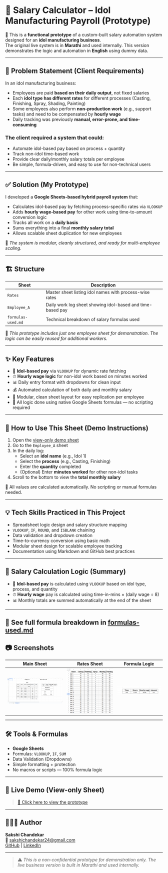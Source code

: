 # 💼 Salary Calculator – Idol Manufacturing Payroll (Prototype)

🧪 This is a **functional prototype** of a custom-built salary automation system designed for an **idol manufacturing business**.  
The original live system is in **Marathi** and used internally. This version demonstrates the logic and automation in **English** using dummy data.

---

## 🛑 Problem Statement (Client Requirements)

In an idol manufacturing business:
- Employees are paid **based on their daily output**, not fixed salaries
- Each **idol type has different rates** for different processes (Casting, Finishing, Spray, Shading, Painting)
- Some employees also perform **non-production work** (e.g., support tasks) and need to be compensated by **hourly wage**
- Daily tracking was previously **manual, error-prone, and time-consuming**

### The client required a system that could:
- Automate idol-based pay based on process + quantity
- Track non-idol time-based work
- Provide clear daily/monthly salary totals per employee
- Be simple, formula-driven, and easy to use for non-technical users

---

## ✅ Solution (My Prototype)

I developed a **Google Sheets-based hybrid payroll system** that:

- Calculates idol-based pay by fetching process-specific rates via `VLOOKUP`
- Adds **hourly wage-based pay** for other work using time-to-amount conversion logic
- Tracks all work on a **daily basis**
- Sums everything into a final **monthly salary total**
- Allows scalable sheet duplication for new employees

📌 *The system is modular, cleanly structured, and ready for multi-employee scaling.*

---

## 🏗 Structure

| Sheet | Description |
|-------|-------------|
| `Rates` | Master sheet listing idol names with process-wise rates |
| `Employee_A` | Daily work log sheet showing idol-based and time-based pay |
| `formulas-used.md` | Technical breakdown of salary formulas used |

📎 *This prototype includes just one employee sheet for demonstration. The logic can be easily reused for additional workers.*

---

## ✨ Key Features

- 🔁 **Idol-based pay** via `VLOOKUP` for dynamic rate fetching
- ⏱ **Hourly wage logic** for non-idol work based on minutes worked
- 📊 Daily entry format with dropdowns for clean input
- 💰 Automated calculation of both daily and monthly salary
- 📁 Modular, clean sheet layout for easy replication per employee
- 🧠 All logic done using native Google Sheets formulas — no scripting required

---

## 🧪 How to Use This Sheet (Demo Instructions)

1. Open the [view-only demo sheet]([https://docs.google.com/spreadsheets/d/1DgyJn4gT_QNLhCt_rulPE5VTjnSBHt4h/edit?usp=sharing](https://docs.google.com/spreadsheets/d/1Y3kflrcyrC1fGHVqOmWEaucimqToZO18z6kgJfvTubc/edit?usp=sharing))
2. Go to the `Employee_A` sheet
3. In the daily log:
   - Select an **idol name** (e.g., Idol 1)
   - Select the **process** (e.g., Casting, Finishing)
   - Enter the **quantity** completed
   - (Optional) Enter **minutes worked** for other non-idol tasks
4. Scroll to the bottom to view the **total monthly salary**

📌 All values are calculated automatically. No scripting or manual formulas needed.

---

## 💡 Tech Skills Practiced in This Project

- Spreadsheet logic design and salary structure mapping
- `VLOOKUP`, `IF`, `ROUND`, and `ISBLANK` chaining
- Data validation and dropdown creation
- Time-to-currency conversion using basic math
- Modular sheet design for scalable employee tracking
- Documentation using Markdown and GitHub best practices

---

## 🔣 Salary Calculation Logic (Summary)

- 💠 **Idol-based pay** is calculated using `VLOOKUP` based on idol type, process, and quantity
- ⏱ **Hourly wage** pay is calculated using time-in-mins × (daily wage ÷ 8)
- 📊 Monthly totals are summed automatically at the end of the sheet
  
---
📎 See full formula breakdown in [formulas-used.md](formulas-used.md)
---

## 📷 Screenshots

| Main Sheet | Rates Sheet | Formula Logic |
|------------|-------------|----------------|
| ![](Screenshots/salary-sheet.png) | ![](Screenshots/rates-sheet.png) | ![](Screenshots/formula.png) |

---

## 🛠 Tools & Formulas

- **Google Sheets**
- Formulas: `VLOOKUP`, `IF`, `SUM`
- Data Validation (Dropdowns)
- Simple formatting + protection
- No macros or scripts — 100% formula logic

---

## 📁 Live Demo (View-only Sheet)

> [📎 Click here to view the prototype]([https://docs.google.com/spreadsheets/d/1DgyJn4gT_QNLhCt_rulPE5VTjnSBHt4h/edit?usp=sharing](https://docs.google.com/spreadsheets/d/1Y3kflrcyrC1fGHVqOmWEaucimqToZO18z6kgJfvTubc/edit?usp=sharing))

---

## 👩🏻‍💻 Author

**Sakshi Chandekar**  
📧 sakshichandekar24@gmail.com  
[GitHub](https://github.com/sakshichandekar) | [LinkedIn](https://linkedin.com/in/sakshi-chandekar-884262330)

---

> ⚠️ *This is a non-confidential prototype for demonstration only. The live business version is built in Marathi and used internally.*
